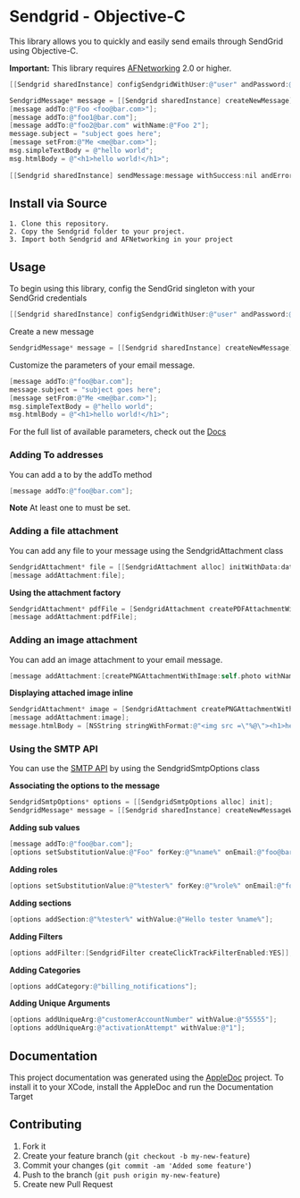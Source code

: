 # Sendgrid - Objective-C

This library allows you to quickly and easily send emails through SendGrid using Objective-C.

**Important:** This library requires [AFNetworking](https://github.com/AFNetworking/AFNetworking/wiki/Getting-Started-with-AFNetworking) 2.0 or higher.

```objective-c
[[Sendgrid sharedInstance] configSendgridWithUser:@"user" andPassword:@"password"];

SendgridMessage* message = [[Sendgrid sharedInstance] createNewMessage];
[message addTo:@"Foo <foo@bar.com>"];
[message addTo:@"foo1@bar.com"];
[message addTo:@"foo2@bar.com" withName:@"Foo 2"];
message.subject = "subject goes here";
[message setFrom:@"Me <me@bar.com>"];
msg.simpleTextBody = @"hello world";   
msg.htmlBody = @"<h1>hello world!</h1>";
    
[[Sendgrid sharedInstance] sendMessage:message withSuccess:nil andError:nil];
```

## Install via Source

    1. Clone this repository.
    2. Copy the Sendgrid folder to your project.
    3. Import both Sendgrid and AFNetworking in your project

## Usage

To begin using this library, config the SendGrid singleton with your SendGrid credentials
```objective-c
[[Sendgrid sharedInstance] configSendgridWithUser:@"user" andPassword:@"password"];
```

Create a new message
```objective-c
SendgridMessage* message = [[Sendgrid sharedInstance] createNewMessage];
```

Customize the parameters of your email message.
```objective-c
[message addTo:@"foo@bar.com"];
message.subject = "subject goes here";
[message setFrom:@"Me <me@bar.com>"];
msg.simpleTextBody = @"hello world";   
msg.htmlBody = @"<h1>hello world!</h1>";
```
For the full list of available parameters, check out the [Docs](http://sendgrid.com/docs/API_Reference/Web_API/mail.html)

### Adding To addresses

You can add a to by the addTo method

```objective-c
[message addTo:@"foo@bar.com"];
```

**Note** At least one to must be set.

### Adding a file attachment
You can add any file to your message using the SendgridAttachment class

```objective-c
SendgridAttachment* file = [[SendgridAttachment alloc] initWithData:data forMimeType:@"application/msword" withFileName:@"document.doc" asInline:NO];
[message addAttachment:file];
```

**Using the attachment factory**
```objective-c
SendgridAttachment* pdfFile = [SendgridAttachment createPDFAttachmentWithData:pdfData withName:@"document.pdf"];
[message addAttachment:pdfFile];
```

### Adding an image attachment
You can add an image attachment to your email message.

```objective-c
[message addAttachment:[createPNGAttachmentWithImage:self.photo withName:@"image.png" asInline:YES]];
```

**Displaying attached image inline**
```objective-c
SendgridAttachment* image = [SendgridAttachment createPNGAttachmentWithImage:self.photo withName:@"image.png" asInline:YES];
[message addAttachment:image];
message.htmlBody = [NSString stringWithFormat:@"<img src =\"%@\"><h1>hello world</h1>",image.inlineTag];
```

### Using the SMTP API

You can use the [SMTP API](http://sendgrid.com/docs/API_Reference/SMTP_API/) by using the SendgridSmtpOptions class

**Associating the options to the message**
```objective-c
SendgridSmtpOptions* options = [[SendgridSmtpOptions alloc] init];
SendgridMessage* message = [[Sendgrid sharedInstance] createNewMessageWithSmtpOptions:options];
```

**Adding sub values**
```objective-c
[message addTo:@"foo@bar.com"];
[options setSubstitutionValue:@"Foo" forKey:@"%name%" onEmail:@"foo@bar.com"];
```

**Adding roles**
```objective-c
[options setSubstitutionValue:@"%tester%" forKey:@"%role%" onEmail:@"foo@bar.com"];
```

**Adding sections**
```objective-c
[options addSection:@"%tester%" withValue:@"Hello tester %name%"];
```

**Adding Filters**
```objective-c
[options addFilter:[SendgridFilter createClickTrackFilterEnabled:YES]];
```

**Adding Categories**
```objective-c
[options addCategory:@"billing_notifications"];
```

**Adding Unique Arguments**
```objective-c
[options addUniqueArg:@"customerAccountNumber" withValue:@"55555"];
[options addUniqueArg:@"activationAttempt" withValue:@"1"];
```

## Documentation

This project documentation was generated using the [AppleDoc](https://github.com/tomaz/appledoc) project.
To install it to your XCode, install the AppleDoc and run the Documentation Target

## Contributing

1. Fork it
2. Create your feature branch (`git checkout -b my-new-feature`)
3. Commit your changes (`git commit -am 'Added some feature'`)
4. Push to the branch (`git push origin my-new-feature`)
5. Create new Pull Request

